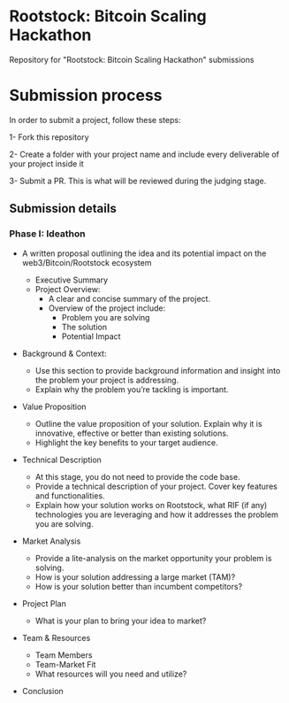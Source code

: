 # Rootstock: Bitcoin Scaling Hackathon
Repository for "Rootstock: Bitcoin Scaling Hackathon" submissions

# Submission process

In order to submit a project, follow these steps:

1- Fork this repository 

2- Create a folder with your project name and include every deliverable of your project inside it

3- Submit a PR. This is what will be reviewed during the judging stage.


## Submission details

### Phase I: Ideathon

* A written proposal outlining the idea and its potential impact on the web3/Bitcoin/Rootstock ecosystem
  * Executive Summary
  * Project Overview:
    * A clear and concise summary of the project.
    * Overview of the project include:
      * Problem you are solving
      * The solution
      * Potential Impact

* Background & Context:
  * Use this section to provide background information and insight into the problem your project is addressing.
  * Explain why the problem you’re tackling is important.
* Value Proposition
  * Outline the value proposition of your solution. Explain why it is innovative, effective or better than existing solutions.
  * Highlight the key benefits to your target audience.
* Technical Description
  * At this stage, you do not need to provide the code base.
  * Provide a technical description of your project. Cover key features and functionalities.
  * Explain how your solution works on Rootstock, what RIF (if any) technologies you are leveraging and how it addresses the problem you are solving.
* Market Analysis
  * Provide a lite-analysis on the market opportunity your problem is solving.
  * How is your solution addressing a large market (TAM)?
  * How is your solution better than incumbent competitors?
* Project Plan
  * What is your plan to bring your idea to market?
* Team & Resources
  * Team Members
  * Team-Market Fit
  * What resources will you need and utilize?
* Conclusion
